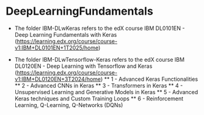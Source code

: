 # DeepLearningFundamentals

* The folder IBM-DLwKeras refers to the edX course IBM DL0101EN - Deep Learning Fundamentals with Keras (https://learning.edx.org/course/course-v1:IBM+DL0101EN+1T2025/home)

* The folder IBM-DLwTensorflow-Keras refers to the edX course IBM DL0120EN - Deep Learning with Tensorflow and Keras (https://learning.edx.org/course/course-v1:IBM+DL0120EN+3T2024/home)
** 1 - Advanced Keras Functionalities
** 2 - Advanced CNNs in Keras
** 3 - Transformers in Keras
** 4 - Unsupervised Learning and Generative Models in Keras
** 5 - Advanced Keras techniques and Custom Training Loops
** 6 - Reinforcement Learning, Q-Learning, Q-Networks (DQNs)
